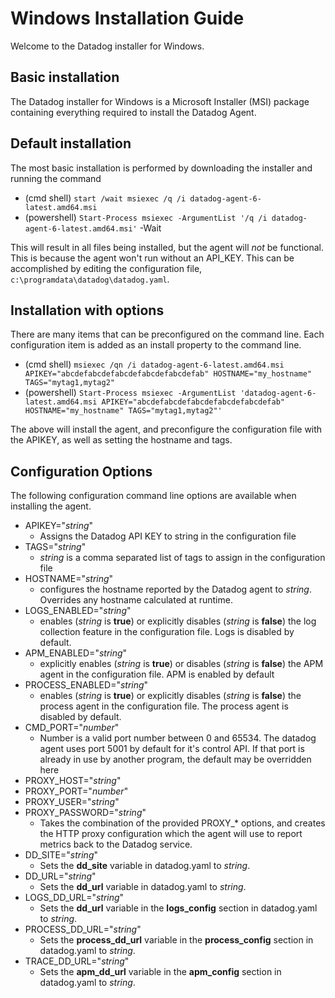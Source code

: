 # Windows Installation Guide

Welcome to the Datadog installer for Windows.

## Basic installation

The Datadog installer for Windows is a Microsoft Installer (MSI) package containing everything required to install the Datadog Agent.

## Default installation

The most basic installation is performed by downloading the installer and running the command

* (cmd shell) `start /wait msiexec /q /i datadog-agent-6-latest.amd64.msi`
* (powershell) `Start-Process msiexec -ArgumentList '/q /i datadog-agent-6-latest.amd64.msi'` -Wait

This will result in all files being installed, but the agent will _not_ be functional.  This is because the agent won't run without an API_KEY.  This can be accomplished by editing the configuration file, `c:\programdata\datadog\datadog.yaml`.

## Installation with options

There are many items that can be preconfigured on the command line.  Each configuration item is added as an install property to the command line.  

* (cmd shell) `msiexec /qn /i datadog-agent-6-latest.amd64.msi APIKEY="abcdefabcdefabcdefabcdefabcdefab" HOSTNAME="my_hostname" TAGS="mytag1,mytag2"`
* (powershell) `Start-Process msiexec -ArgumentList 'datadog-agent-6-latest.amd64.msi APIKEY="abcdefabcdefabcdefabcdefabcdefab" HOSTNAME="my_hostname" TAGS="mytag1,mytag2"'`

The above will install the agent, and preconfigure the configuration file with the APIKEY, as well as setting the hostname and tags.

## Configuration Options

The following configuration command line options are available when installing the agent.
* APIKEY="_string_"
  * Assigns the Datadog API KEY to string in the configuration file
* TAGS="_string_"
  * _string_ is a comma separated list of tags to assign in the configuration file
* HOSTNAME="_string_"
  * configures the hostname reported by the Datadog agent to _string_.  Overrides any hostname calculated at runtime.
* LOGS_ENABLED="_string_"
  * enables (_string_ is **true**) or explicitly disables (_string_ is **false**) the log collection feature in the configuration file.  Logs is disabled by default.
* APM_ENABLED="_string_"
  * explicitly enables (_string_ is **true**) or disables (_string_ is **false**) the APM agent in the configuration file.  APM is enabled by default
* PROCESS_ENABLED="_string_"
  * enables (_string_ is **true**) or explicitly disables (_string_ is **false**) the process agent in the configuration file.  The process agent is disabled by default.
* CMD_PORT="_number_"
  * Number is a valid port number between 0 and 65534.  The datadog agent uses port 5001 by default for it's control API.  If that port is already in use by another program, the default may be overridden here
* PROXY_HOST="_string_"
* PROXY_PORT="_number_"
* PROXY_USER="_string_"
* PROXY_PASSWORD="_string_"
  * Takes the combination of the provided PROXY_* options, and creates the HTTP proxy configuration which the agent will use to report metrics back to the Datadog service.
* DD_SITE="_string_"
  * Sets the **dd_site** variable in datadog.yaml to _string_. 
* DD_URL="_string_"
  * Sets the **dd_url** variable in datadog.yaml to _string_. 
* LOGS_DD_URL="_string_"
  * Sets the **dd_url** variable in the **logs_config** section in datadog.yaml to _string_. 
* PROCESS_DD_URL="_string_"
  * Sets the **process_dd_url** variable in the **process_config** section in datadog.yaml to _string_. 
* TRACE_DD_URL="_string_"
  * Sets the **apm_dd_url** variable in the **apm_config** section in datadog.yaml to _string_. 
